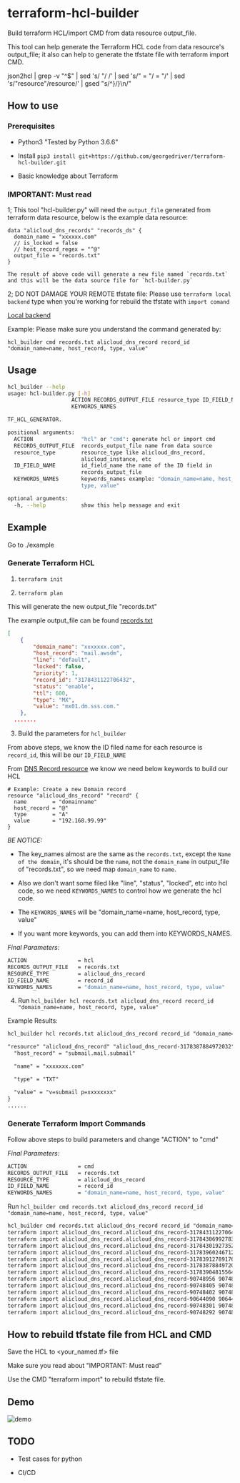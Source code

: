 # terraform-hcl-builder

Build terraform HCL/import CMD from data resource output_file.

This tool can help generate the Terraform HCL code from data resource's output_file; it also can help to generate the tfstate file with terraform import CMD.

json2hcl | grep -v "^$" | sed 's/  "/  /' | sed 's/" = "/ = "/' | sed 's/"resource"/resource/' | gsed "s/^}/}\n/"

## How to use

### Prerequisites

- Python3 "Tested by Python 3.6.6"

- Install `pip3 install git+https://github.com/georgedriver/terraform-hcl-builder.git`

- Basic knowledge about Terraform

### IMPORTANT: Must read

1; This tool "hcl-builder.py" will need the `output_file` generated from terraform data resource, below is the example data resource:

```hcl
data "alicloud_dns_records" "records_ds" {
  domain_name = "xxxxxx.com"
  // is_locked = false
  // host_record_regex = "^@"
  output_file = "records.txt"
}

The result of above code will generate a new file named `records.txt` and this will be the data source file for `hcl-builder.py`
```

2; DO NOT DAMAGE YOUR REMOTE tfstate file: Please use `terraform local backend` type when you're working for rebuild the tfstate with `import comand`

[Local backend](https://www.terraform.io/docs/backends/types/local.html)

Example:
Please make sure you understand the command generated by:

`hcl_builder cmd records.txt alicloud_dns_record record_id "domain_name=name, host_record, type, value"`

## Usage

```bash
hcl_builder --help
usage: hcl-builder.py [-h]
                    ACTION RECORDS_OUTPUT_FILE resource_type ID_FIELD_NAME
                    KEYWORDS_NAMES

TF_HCL_GENERATOR.

positional arguments:
  ACTION               "hcl" or "cmd": generate hcl or import cmd
  RECORDS_OUTPUT_FILE  records_output_file name from data source
  resource_type        resource_type like alicloud_dns_record,
                       alicloud_instance, etc
  ID_FIELD_NAME        id_field_name the name of the ID field in
                       records_output_file
  KEYWORDS_NAMES       keywords_names example: "domain_name=name, host_record,
                       type, value"

optional arguments:
  -h, --help           show this help message and exit
```

## Example

Go to ./example

### Generate Terraform HCL

1. `terraform init`

2. `terraform plan`

This will generate the new output_file "records.txt"

The example output_file can be found [records.txt](./example/records.txt)

```json
[
	{
		"domain_name": "xxxxxxx.com",
		"host_record": "mail.awsdm",
		"line": "default",
		"locked": false,
		"priority": 1,
		"record_id": "3178431122706432",
		"status": "enable",
		"ttl": 600,
		"type": "MX",
		"value": "mx01.dm.sss.com."
	},
  .......
```

3. Build the parameters for `hcl_builder`

From above steps, we know the ID filed name for each resource is `record_id`, this will be our `ID_FIELD_NAME`

From [DNS Record resource](https://www.terraform.io/docs/providers/alicloud/r/dns_record.html) we know we need below keywords to build our HCL

```hcl
# Example: Create a new Domain record
resource "alicloud_dns_record" "record" {
  name        = "domainname"
  host_record = "@"
  type        = "A"
  value       = "192.168.99.99"
}
```

*BE NOTICE:*

- The key_names almost are the same as the `records.txt`, except the `Name of the domain`, it's should be the `name`, not the `domain_name` in output_file of "records.txt", so we need map `domain_name` to `name`.

- Also we don't want some filed like "line", "status", "locked", etc into hcl code, so we need `KEYWORDS_NAMES` to control how we generate the hcl code.

- The `KEYWORDS_NAMES` will be "domain_name=name, host_record, type, value"

- If you want more keywords, you can add them into KEYWORDS_NAMES.

*Final Parameters:*

```bash
ACTION                = hcl
RECORDS_OUTPUT_FILE   = records.txt
RESOURCE_TYPE         = alicloud_dns_record
ID_FIELD_NAME         = record_id
KEYWORDS_NAMES        = "domain_name=name, host_record, type, value"
```

4. Run `hcl_builder hcl records.txt alicloud_dns_record record_id "domain_name=name, host_record, type, value"`

Example Results:

```txt
hcl_builder hcl records.txt alicloud_dns_record record_id "domain_name=name, host_record, type, value"

"resource" "alicloud_dns_record" "alicloud_dns_record-3178387884972032" {
  "host_record" = "submail.mail.submail"

  "name" = "xxxxxxx.com"

  "type" = "TXT"

  "value" = "v=submail p=xxxxxxxx"
}
......
```

### Generate Terraform Import Commands

Follow above steps to build parameters and change "ACTION" to "cmd"

*Final Parameters:*

```bash
ACTION                = cmd
RECORDS_OUTPUT_FILE   = records.txt
RESOURCE_TYPE         = alicloud_dns_record
ID_FIELD_NAME         = record_id
KEYWORDS_NAMES        = "domain_name=name, host_record, type, value"
```

Run `hcl_builder cmd records.txt alicloud_dns_record record_id "domain_name=name, host_record, type, value"`

```txt
hcl_builder cmd records.txt alicloud_dns_record record_id "domain_name=name, host_record, type, value"
terraform import alicloud_dns_record.alicloud_dns_record-3178431122706432 3178431122706432
terraform import alicloud_dns_record.alicloud_dns_record-3178430699278336 3178430699278336
terraform import alicloud_dns_record.alicloud_dns_record-3178430192735232 3178430192735232
terraform import alicloud_dns_record.alicloud_dns_record-3178396024671232 3178396024671232
terraform import alicloud_dns_record.alicloud_dns_record-3178391278917632 3178391278917632
terraform import alicloud_dns_record.alicloud_dns_record-3178387884972032 3178387884972032
terraform import alicloud_dns_record.alicloud_dns_record-3178390481556480 3178390481556480
terraform import alicloud_dns_record.alicloud_dns_record-90748956 90748956
terraform import alicloud_dns_record.alicloud_dns_record-90748405 90748405
terraform import alicloud_dns_record.alicloud_dns_record-90748402 90748402
terraform import alicloud_dns_record.alicloud_dns_record-90644090 90644090
terraform import alicloud_dns_record.alicloud_dns_record-90748301 90748301
terraform import alicloud_dns_record.alicloud_dns_record-90748292 90748292
```

## How to rebuild tfstate file from HCL and CMD

Save the HCL to <your_named.tf> file

Make sure you read about "IMPORTANT: Must read"

Use the CMD "terraform import" to rebuild tfstate file.

## Demo

![demo](./img/demo.gif)

## TODO

- Test cases for python

- CI/CD
